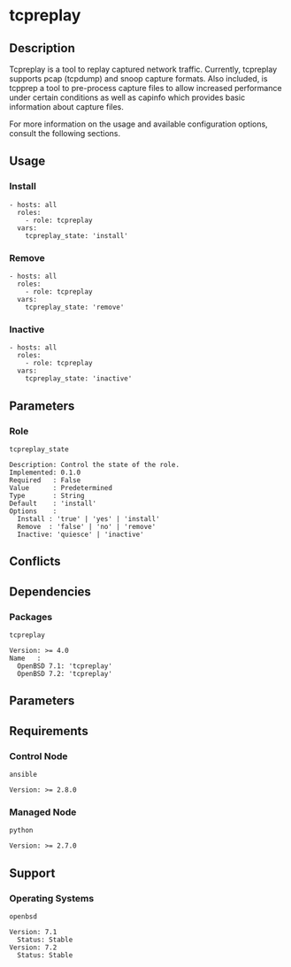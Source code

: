 # tcpreplay

## Description

Tcpreplay is a tool to replay captured network traffic. Currently, tcpreplay
supports pcap (tcpdump) and snoop capture formats. Also included, is tcpprep a
tool to pre-process capture files to allow increased performance under certain
conditions as well as capinfo which provides basic information about capture
files.

For more information on the usage and available configuration options,
consult the following sections.

## Usage

### Install

```
- hosts: all
  roles:
    - role: tcpreplay
  vars:
    tcpreplay_state: 'install'
```

### Remove

```
- hosts: all
  roles:
    - role: tcpreplay
  vars:
    tcpreplay_state: 'remove'
```

### Inactive

```
- hosts: all
  roles:
    - role: tcpreplay
  vars:
    tcpreplay_state: 'inactive'
```

## Parameters

### Role

`tcpreplay_state`

    Description: Control the state of the role.
    Implemented: 0.1.0
    Required   : False
    Value      : Predetermined
    Type       : String
    Default    : 'install'
    Options    :
      Install : 'true' | 'yes' | 'install'
      Remove  : 'false' | 'no' | 'remove'
      Inactive: 'quiesce' | 'inactive'

## Conflicts

## Dependencies

### Packages

`tcpreplay`

    Version: >= 4.0
    Name   :
      OpenBSD 7.1: 'tcpreplay'
      OpenBSD 7.2: 'tcpreplay'

## Parameters

## Requirements

### Control Node

`ansible`

    Version: >= 2.8.0

### Managed Node

`python`

    Version: >= 2.7.0

## Support

### Operating Systems

`openbsd`

    Version: 7.1
      Status: Stable
    Version: 7.2
      Status: Stable
